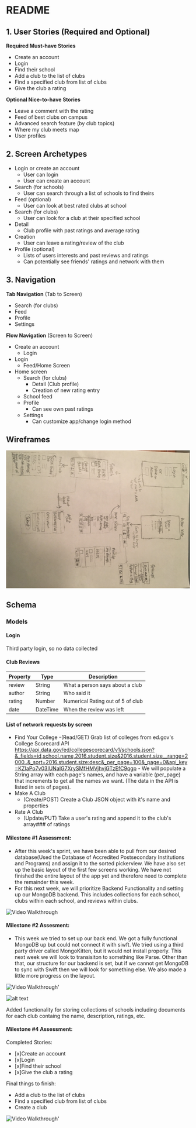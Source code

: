 
# README 

## 1. User Stories (Required and Optional)

**Required Must-have Stories**

 * Create an account
 * Login
 * Find their school
 * Add a club to the list of clubs
 * Find a specified club from list of clubs
 * Give the club a rating 
 
 
 
**Optional Nice-to-have Stories**

 * Leave a comment with the rating
 * Feed of best clubs on campus
 * Advanced search feature (by club topics)
 * Where my club meets map
 * User profiles

## 2. Screen Archetypes

 * Login or create an account
   * User can login
   * User can create an account
 * Search (for schools) 
   * User can search through a list of schools to find theirs
 * Feed (optional)
     * User can look at best rated clubs at school
 * Search (for clubs)
     * User can look for a club at their specified school
 * Detail
     * Club profile with past ratings and average rating
 * Creation
     * User can leave a rating/review of the club
 * Profile (optional)
     * Lists of users interests and past reviews and ratings
     * Can potentially see friends' ratings and network with them

## 3. Navigation

**Tab Navigation** (Tab to Screen)

 * Search (for clubs)
 * Feed
 * Profile
 * Settings

**Flow Navigation** (Screen to Screen)

 * Create an account
    * Login
 * Login 
     * Feed/Home Screen 
 * Home screen
   * Search (for clubs)
       * Detail (Club profile)
       * Creation of new rating entry
   * School feed
   * Profile
       * Can see own past ratings
   * Settings
     * Can customize app/change login method

## Wireframes
<img src="RateMyClubWireframe.jpg" width=600>


## Schema 
### Models
#### Login
   Third party login, so no data collected
   
#### Club Reviews
   
   | Property      | Type     | Description |
   | ------------- | -------- | ------------|
   | review        | String   | What a person says about a club|
   | author        | String   | Who said it|
   | rating        | Number   | Numerical Rating out of 5 of club|
   | date          | DateTime | When the review was left|
   


#### List of network requests by screen
   - Find Your College
    -(Read/GET) Grab list of colleges from ed.gov's College Scorecard API
    https://api.data.gov/ed/collegescorecard/v1/schools.json?&_fields=id,school.name,2016.student.size&2016.student.size__range=2000..&_sort=2016.student.size:desc&_per_page=100&_page=0&api_key=KZIaPo7v03IUNaIG7XrySMfHMVjhvjGTzEfC9qgp
    - We will populate a String array with each page's names, and have a variable (per_page) that increments to get all the names we want. (The data in the API is listed in sets of pages).
   - Make A Club
      - (Create/POST) Create a Club JSON object with it's name and properties 
   - Rate A Club
      - (Update/PUT) Take a user's rating and append it to the club's array### of ratings

#### Milestone #1 Assessment:
- After this week's sprint, we have been able to pull from our desired database(Used the Database of Accredited Postsecondary Institutions and Programs) and assign it to the sorted pickerview. We have also set up the basic layout of the first few screens working. We have not finished the entire layout of the app yet and therefore need to complete the remainder this week.
- For this next week, we will prioritize Backend Functionality and setting up our MongoDB backend. This includes collections for each school, clubs within each school, and reviews within clubs.


<img src='http://g.recordit.co/8Z4sgHKD2I.gif' title='Video Walkthrough' width='' alt='Video Walkthrough' />


#### Milestone #2 Assesment:
- This week we tried to set up our back end. We got a fully functional MongoDB up but could not connect it with siwft. We tried using a third party driver called MongoKitten, but it would not install properly. This next week we will look to transisiton to something like Parse. Other than that, our structure for our backend is set, but if we cannot get MongoDB to sync with Swift then we will look for something else. We also made a little more progress on the layout. 

<img src='https://i.imgur.com/0i60Kwk.gif' title='Video Walkthrough' width='' alt='Video Walkthrough' />' 

![alt text](https://i.imgur.com/7nt8V84.png)

Added functionality for storing collections of schools including documents for each club containg the name, description, ratings, etc.


#### Milestone #4 Assessment:
Completed Stories:
 * [x]Create an account
 * [x]Login
 * [x]Find their school
 * [x]Give the club a rating 

Final things to finish:
 * Add a club to the list of clubs
 * Find a specified club from list of clubs
 * Create a club

<img src='https://i.imgur.com/XkCyuKZ.gif' title='Video Walkthrough' width='' alt='Video Walkthrough' />' 

